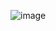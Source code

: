 ![image](https://github.com/manugautam987/Portfolio-Website/assets/167422595/46ed4ab0-5ee0-41e0-9b30-7831f4ed4cd7)
